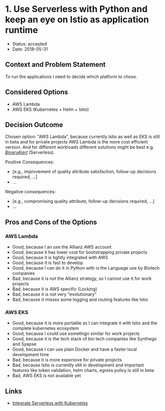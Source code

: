 # 1. Use Serverless with Python and keep an eye on Istio as application runtime

* Status: accepted <!-- optional -->
* Date: 2018-05-31 <!-- optional -->

## Context and Problem Statement

To run the applications I need to decide which platform to chose.

## Considered Options

* AWS Lambda
* AWS EKS \(Kubernetes + Helm + Istio\)

## Decision Outcome

Chosen option: "AWS Lambda", because currently Istio as well as EKS is still in beta and for private projects AWS Lambda is the more cost efficient version. And for different workloads different solutions might be best e.g. [_BinaryAlert_](https://github.com/airbnb/binaryalert) \(Serverless\).

Positive Consequences: <!-- optional -->
* [e.g., improvement of quality attribute satisfaction, follow-up decisions required, …]
* …

Negative consequences: <!-- optional -->
* [e.g., compromising quality attribute, follow-up decisions required, …]
* …

## Pros and Cons of the Options

### AWS Lambda 

* Good, because I an use the Allianz AWS account
* Good, because it has lower cost for bootstrapping private projects
* Good, because it is tightly integrated with AWS
* Good, because it is fast to develop
* Good, because I can do it in Python with is the Language use by Biotech companies
* Bad, because it is not the Allianz strategy, so I cannot use it for work projects
* Bad, because it is AWS specific \(Locking\)
* Bad, because it is not very "evolutionary"
* Bad, because it misses some logging and routing features like Istio 

### AWS EKS

* Good, because it is more portable as I can integrate it with Istio and the complete kubernetes ecosystem
* Good, because I could use somethign similar for work projects
* Good, because it is the tech stack of bio tech companies like Synthego and Syapse
* Good, because I can use plain Docker and have a faster local development time
* Bad, because it is more expensive for private projects
* Bad, because Istio is currently still in development and important features like token validation, helm charts, egress policy is still in beta
* Bad, AWS EKS is not available yet

## Links <!-- optional -->

* [Integrate Serverless with Kubernetes](https://medium.com/@jeffzzq/how-to-integrate-an-aws-lambda-function-into-your-kubernetes-service-mesh-5d665f351675)
